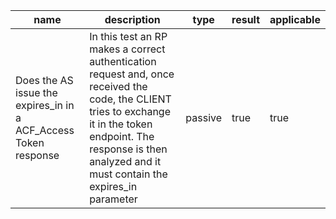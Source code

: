 | name | description | type | result | applicable |
|-----------|-------------|------|--------|------------|
|Does the AS issue the expires_in in a ACF_Access Token response|In this test an RP makes a correct authentication request and, once received the code, the CLIENT tries to exchange it in the token endpoint. The response is then analyzed and it must contain the expires_in parameter|passive|true|true|
